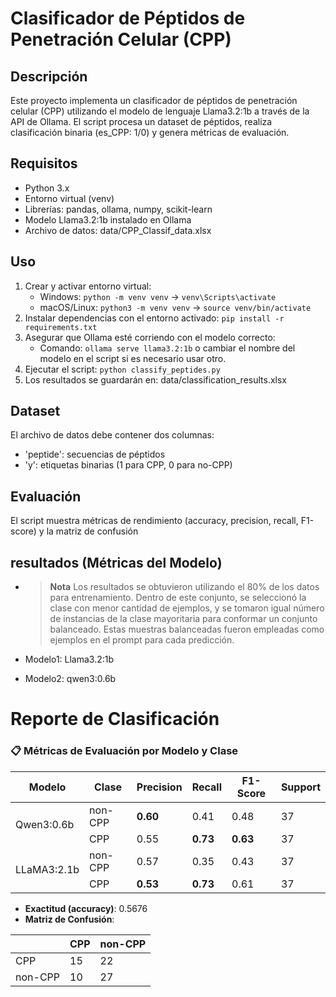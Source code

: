 # Clasificador de Péptidos de Penetración Celular (CPP)

## Descripción

Este proyecto implementa un clasificador de péptidos de penetración celular (CPP) utilizando el modelo de lenguaje Llama3.2:1b a través de la API de Ollama. El script procesa un dataset de péptidos, realiza clasificación binaria (es_CPP: 1/0) y genera métricas de evaluación.

## Requisitos

- Python 3.x
- Entorno virtual (venv)
- Librerías: pandas, ollama, numpy, scikit-learn
- Modelo Llama3.2:1b instalado en Ollama
- Archivo de datos: data/CPP_Classif_data.xlsx

## Uso

1. Crear y activar entorno virtual:
   - Windows: `python -m venv venv` → `venv\Scripts\activate`
   - macOS/Linux: `python3 -m venv venv` → `source venv/bin/activate`
2. Instalar dependencias con el entorno activado: `pip install -r requirements.txt`
3. Asegurar que Ollama esté corriendo con el modelo correcto:
   - Comando: `ollama serve llama3.2:1b` o cambiar el nombre del modelo en el script si es necesario usar otro.
4. Ejecutar el script: `python classify_peptides.py`
5. Los resultados se guardarán en: data/classification_results.xlsx

## Dataset

El archivo de datos debe contener dos columnas:

- 'peptide': secuencias de péptidos
- 'y': etiquetas binarias (1 para CPP, 0 para no-CPP)

## Evaluación

El script muestra métricas de rendimiento (accuracy, precision, recall, F1-score) y la matriz de confusión

## resultados (Métricas del Modelo)

- > **Nota** Los resultados se obtuvieron utilizando el 80% de los datos para entrenamiento. Dentro de este conjunto, se seleccionó la clase con menor cantidad de ejemplos, y se tomaron igual número de instancias de la clase mayoritaria para conformar un conjunto balanceado. Estas muestras balanceadas fueron empleadas como ejemplos en el prompt para cada predicción.

- Modelo1: Llama3.2:1b
- Modelo2: qwen3:0.6b

# Reporte de Clasificación

<h3>📋 Métricas de Evaluación por Modelo y Clase</h3>

<table>
  <thead>
    <tr>
      <th>Modelo</th>
      <th>Clase</th>
      <th>Precision</th>
      <th>Recall</th>
      <th>F1-Score</th>
      <th>Support</th>
    </tr>
  </thead>
  <tbody>
    <tr>
      <td rowspan="2">Qwen3:0.6b</td>
      <td>non-CPP</td>
      <td><b>0.60</b></td>
      <td>0.41</td>
      <td>0.48</td>
      <td>37</td>
    </tr>
    <tr>
      <td>CPP</td>
      <td>0.55</td>
      <td><b>0.73</b></td>
      <td><b>0.63</b></td>
      <td>37</td>
    </tr>
    <tr>
      <td rowspan="2">LLaMA3:2.1b</td>
      <td>non-CPP</td>
      <td>0.57</td>
      <td>0.35</td>
      <td>0.43</td>
      <td>37</td>
    </tr>
    <tr>
      <td>CPP</td>
      <td><b>0.53</b></td>
      <td><b>0.73</b></td>
      <td>0.61</td>
      <td>37</td>
    </tr>
  </tbody>
</table>

- **Exactitud (accuracy)**: 0.5676
- **Matriz de Confusión**:

|         | CPP | non-CPP |
| ------- | --- | ------- |
| CPP     | 15  | 22      |
| non-CPP | 10  | 27      |
